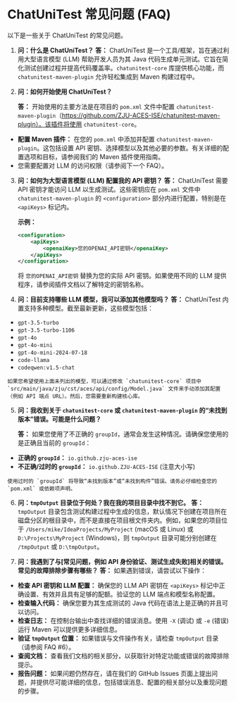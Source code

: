 # ChatUniTest 常见问题 (FAQ)

以下是一些关于 ChatUniTest 的常见问题。

1.  **问：什么是 ChatUniTest？**
    **答：** ChatUniTest 是一个工具/框架，旨在通过利用大型语言模型 (LLM) 帮助开发人员为其 Java 代码生成单元测试。它旨在简化测试创建过程并提高代码覆盖率。`chatunitest-core` 库提供核心功能，而 `chatunitest-maven-plugin` 允许轻松集成到 Maven 构建过程中。

2.  **问：如何开始使用 ChatUniTest？**

    **答：** 开始使用的主要方法是在项目的 `pom.xml` 文件中配置 `chatunitest-maven-plugin`（https://github.com/ZJU-ACES-ISE/chatunitest-maven-plugin）。该插件将使用 `chatunitest-core`。

   * **配置 Maven 插件：** 在您的 `pom.xml` 中添加并配置 `chatunitest-maven-plugin`。这包括设置 API 密钥、选择模型以及其他必要的参数。有关详细的配置选项和目标，请参阅我们的 Maven 插件使用指南。
   * 您需要配置对 LLM 的访问权限（请参阅下一个 FAQ）。

3.  **问：如何为大型语言模型 (LLM) 配置我的 API 密钥？**
    **答：** ChatUniTest 需要 API 密钥才能访问 LLM 以生成测试。这些密钥应在 `pom.xml` 文件中 `chatunitest-maven-plugin` 的 `<configuration>` 部分内进行配置，特别是在 `<apiKeys>` 标记内。

    **示例：**
    ```xml
    <configuration>
        <apiKeys>
            <openaiKey>您的OPENAI_API密钥</openaiKey>
        </apiKeys>
    </configuration>
    ```
    将 `您的OPENAI_API密钥` 替换为您的实际 API 密钥。如果使用不同的 LLM 提供程序，请参阅插件文档以了解特定的密钥名称。

4.  **问：目前支持哪些 LLM 模型，我可以添加其他模型吗？**
    **答：** ChatUniTest 内置支持多种模型。截至最新更新，这些模型包括：
   * `gpt-3.5-turbo`
   * `gpt-3.5-turbo-1106`
   * `gpt-4o`
   * `gpt-4o-mini`
   * `gpt-4o-mini-2024-07-18`
   * `code-llama`
   * `codeqwen:v1.5-chat`

    如果您希望使用上面未列出的模型，可以通过修改 `chatunitest-core` 项目中 `src/main/java/zju/cst/aces/api/config/Model.java` 文件来手动添加其配置（例如 API 端点 URL）。然后，您需要重新构建核心库。

5.  **问：我收到关于 `chatunitest-core` 或 `chatunitest-maven-plugin` 的“未找到版本”错误。可能是什么问题？**

    **答：** 如果您使用了不正确的 `groupId`，通常会发生这种情况。请确保您使用的是正确且当前的 `groupId`：

   * **正确的 `groupId`：** `io.github.zju-aces-ise`
   * **不正确/过时的 `groupId`：** `io.github.ZJU-ACES-ISE` (注意大小写)

    使用过时的 `groupId` 将导致“未找到版本”或“未找到构件”错误。请务必仔细检查您的 `pom.xml` 或依赖项声明。

6.  **问：`tmpOutput` 目录位于何处？我在我的项目目录中找不到它。**
    **答：** `tmpOutput` 目录包含测试构建过程中生成的信息，默认情况下创建在项目所在磁盘分区的根目录中，而不是直接在项目根文件夹内。例如，如果您的项目位于 `/Users/mike/IdeaProjects/MyProject` (macOS 或 Linux) 或 `D:\Projects\MyProject` (Windows)，则 `tmpOutput` 目录可能分别创建在 `/tmpOutput` 或 `D:\tmpOutput`。

7.  **问：我遇到了与[常见问题，例如 API 身份验证、测试生成失败]相关的错误。常见的故障排除步骤有哪些？**
    **答：** 如果遇到错误，请尝试以下操作：

   * **检查 API 密钥和 LLM 配置：** 确保您的 LLM API 密钥在 `<apiKeys>` 标记中正确设置、有效并且具有足够的配额。验证您的 LLM 端点和模型名称配置。
   * **检查输入代码：** 确保您要为其生成测试的 Java 代码在语法上是正确的并且可以访问。
   * **检查日志：** 在控制台输出中查找详细的错误消息。使用 `-X` (调试) 或 `-e` (错误) 运行 Maven 可以提供更多详细信息。
   * **验证 `tmpOutput` 位置：** 如果错误与文件操作有关，请检查 `tmpOutput` 目录（请参阅 FAQ #6）。
   * **查阅文档：** 查看我们文档的相关部分，以获取针对特定功能或错误的故障排除提示。
   * **报告问题：** 如果问题仍然存在，请在我们的 GitHub Issues 页面上提出问题，并提供尽可能详细的信息，包括错误消息、配置的相关部分以及重现问题的步骤。